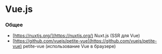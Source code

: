 # Vue.js

### Общее
- [https://nuxtjs.org/](https://nuxtjs.org/) Nuxt.js (SSR для Vue)
- [https://github.com/vuejs/petite-vue](https://github.com/vuejs/petite-vue) petite-vue (использование Vue в браузере)

